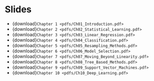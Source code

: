 # Slides

* {download}`Chapter 1 <pdfs/Ch01_Introduction.pdf>`
* {download}`Chapter 2 <pdfs/Ch02_Statistical_Learning.pdf>`
* {download}`Chapter 3 <pdfs/Ch03_Linear_Regression.pdf>`
* {download}`Chapter 4 <pdfs/Ch04_Classification.pdf>`
* {download}`Chapter 5 <pdfs/Ch05_Resampling_Methods.pdf>`
* {download}`Chapter 6 <pdfs/Ch06_Model_Selection.pdf>`
* {download}`Chapter 7 <pdfs/Ch07_Moving_Beyond_Linearity.pdf>`
* {download}`Chapter 8 <pdfs/Ch08_Tree_Based_Methods.pdf>`
* {download}`Chapter 9 <pdfs/Ch09_Support_Vector_Machines.pdf>`
* {download}`Chapter 10 <pdfs/Ch10_Deep_Learning.pdf>`
